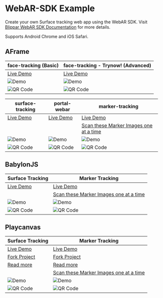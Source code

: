 # WebAR-SDK Example

Create your own Surface tracking web app using the WebAR SDK. Visit [Blippar WebAR SDK Documentation](https://support.blippar.com/hc/en-us/categories/4407844755347-Blippar-WebAR-SDK-Documentation-) for more details.

Supports Android Chrome and iOS Safari.

## AFrame

| face-tracking (Basic) | face-tracking - Trynow! (Advanced) |
| ------------- | ------------- |
| [Live Demo][face-tracking-basics-url]  | [Live Demo][face-trynow-url]  |
|![Demo][face-tracking-basics-gif]  | ![Demo][face-trynow-gif]  |
|![QR Code][face-tracking-basics-qrcode]  | ![QR Code][face-trynow-qrcode]  |

[face-tracking-basics-url]: https://webar-sdk.blippar.com/webar-sdk-example/latest/aframe/face-tracking/index.html "Live Demo"
[face-tracking-basics-gif]: https://webar-sdk.blippar.com/webar-sdk-example/assets/face-tracking-basics-3.gif "Face Tracking"
[face-tracking-basics-qrcode]: https://webar-sdk.blippar.com/webar-sdk-example/assets/face-tracking-qrcode.png "QR Code"

[face-trynow-url]: https://webar-sdk.blippar.com/webar-sdk-example/latest/aframe/face-tracking/face-trynow.html "Live Demo"
[face-trynow-gif]: https://webar-sdk.blippar.com/webar-sdk-example/assets/face-trynow-3.gif "Face - Try Now!"
[face-trynow-qrcode]: https://webar-sdk.blippar.com/webar-sdk-example/assets/face-trynow-qrcode.png "QR Code"


| surface-tracking  | portal-webar | marker-tracking |
| ------------- | ------------- | ------------- |
| [Live Demo][surface-tracking-demo-url]  | [Live Demo][portal-webar-demo-url]  | [Live Demo][marker-tracking-demo-url]  |
|   |   | [Scan these Marker Images one at a time][marker-tracking-scan-images]  |
|![Demo][surface-tracking-demo-gif]  | ![Demo][portal-webar-demo-gif]  | ![Demo][marker-tracking-demo-gif]  |
|![QR Code][surface-tracking-qrcode]  | ![QR Code][portal-webar-qrcode]  | ![QR Code][marker-tracking-qrcode]  |

[surface-tracking-demo-url]: https://webar-sdk.blippar.com/webar-sdk-example/v1.7.1//aframe/surface-tracking/index.html "Live Demo"
[surface-tracking-demo-gif]: https://webar-sdk.blippar.com/webar-sdk-example/assets/surface_tracking_demo.gif "Surface Tracking"
[surface-tracking-qrcode]: https://webar-sdk.blippar.com/webar-sdk-example/assets/aframe-surface-tracking-qrcode.png "QR Code"

[portal-webar-demo-url]: https://webar-sdk.blippar.com/webar-sdk-example/v1.7.1/aframe/portal-webar/index.html "Live Demo"
[portal-webar-demo-gif]: https://webar-sdk.blippar.com/webar-sdk-example/assets/portal_webar_demo.gif "Portal Webar"
[portal-webar-qrcode]: https://webar-sdk.blippar.com/webar-sdk-example/assets/aframe-portal-webar-qrcode.png "QR Code"

[marker-tracking-demo-url]: https://webar-sdk.blippar.com/webar-sdk-example/v1.7.1/aframe/marker-tracking/index.html "Live Demo"
[marker-tracking-demo-gif]: https://webar-sdk.blippar.com/webar-sdk-example/assets/marker_tracking_demo.gif "Marker Tracking"
[marker-tracking-qrcode]: https://webar-sdk.blippar.com/webar-sdk-example/assets/aframe-marker-tracking-qrcode.png "QR Code"

[marker-tracking-scan-images]: https://github.com/blippar/webar-sdk-example/raw/main/aframe/marker-tracking/markers/

## BabylonJS

| Surface Tracking  | Marker Tracking |
| ------------- | ------------- |
| [Live Demo][bjs-surface-tracking-demo-url] | [Live Demo][bjs-marker-tracking-demo-url]  |
|   | [Scan these Marker Images one at a time][bjs-marker-tracking-scan-images]  |
|![Demo][bjs-surface-tracking-demo-img]  | ![Demo][bjs-marker-tracking-demo-img]  |
|![QR Code][bjs-surface-tracking-qrcode]  | ![QR Code][bjs-marker-tracking-qrcode]  |

[bjs-surface-tracking-demo-url]: https://webar-sdk.blippar.com/webar-sdk-example/v1.7.1/babylon/surface-tracking/index.html "Live Demo"
[bjs-surface-tracking-demo-img]: https://webar-sdk.blippar.com/webar-sdk-example/assets/babylon_surface_tracking_demo.gif "Surface Tracking"
[bjs-surface-tracking-qrcode]: https://webar-sdk.blippar.com/webar-sdk-example/assets/babylon-surface-tracking-qrcode.png "QR Code"

[bjs-marker-tracking-demo-url]: https://webar-sdk.blippar.com/webar-sdk-example/v1.7.1/babylon/marker-tracking/index.html "Live Demo"
[bjs-marker-tracking-demo-img]: https://webar-sdk.blippar.com/webar-sdk-example/assets/babylon_marker_tracking_demo.gif "Marker Tracking"
[bjs-marker-tracking-qrcode]: https://webar-sdk.blippar.com/webar-sdk-example/assets/babylon-marker-tracking-qrcode.png "QR Code"

[bjs-marker-tracking-scan-images]: https://github.com/blippar/webar-sdk-example/raw/main/aframe/marker-tracking/markers/

## Playcanvas

| Surface Tracking  | Marker Tracking |
| ------------- | ------------- |
| [Live Demo][pc-surface-tracking-demo-url] | [Live Demo][pc-marker-tracking-demo-url]  |
| [Fork Project][pc-surface-tracking-project-url] | [Fork Project][pc-marker-tracking-project-url]  |
| [Read more][pc-surface-tracking-read-more]| [Read more][pc-marker-tracking-read-more]|
|   | [Scan these Marker Images one at a time][pc-marker-tracking-scan-images]  |
|![Demo][pc-surface-tracking-demo-img]  | ![Demo][pc-marker-tracking-demo-img]  |
|![QR Code][pc-surface-tracking-qrcode]  | ![QR Code][pc-marker-tracking-qrcode]  |

[pc-surface-tracking-demo-url]: https://webar-sdk.blippar.com/webar-sdk-example/v1.7.1/playcanvas/surface-tracking/index.html "Live Demo"
[pc-surface-tracking-project-url]: https://playcanvas.com/project/859355/overview/surface-tracking "Project Url"
[pc-surface-tracking-demo-img]: https://webar-sdk.blippar.com/webar-sdk-example/assets/playcanvas-surface-tracking.jpg "Surface Tracking"
[pc-surface-tracking-qrcode]: https://webar-sdk.blippar.com/webar-sdk-example/assets/playcanvas-surface-tracking-qrcode.png "QR Code"
[pc-surface-tracking-read-more]: https://github.com/blippar/webar-sdk-example/blob/main/playcanvas/README.md#surface-tracking "Read more"

[pc-marker-tracking-demo-url]: https://webar-sdk.blippar.com/webar-sdk-example/v1.7.1/playcanvas/marker-tracking/index.html "Live Demo"
[pc-marker-tracking-project-url]: https://playcanvas.com/project/859368/overview/marker-tracking "Project Url"
[pc-marker-tracking-demo-img]: https://webar-sdk.blippar.com/webar-sdk-example/assets/playcanvas-marker-tracking.jpg "Marker Tracking"
[pc-marker-tracking-qrcode]: https://webar-sdk.blippar.com/webar-sdk-example/assets/playcanvas-marker-tracking-qrcode.png "QR Code"
[pc-marker-tracking-read-more]: https://github.com/blippar/webar-sdk-example/blob/main/playcanvas/README.md#marker-tracking "Read more"

[pc-marker-tracking-scan-images]: https://github.com/blippar/webar-sdk-example/raw/main/aframe/marker-tracking/markers/
